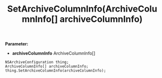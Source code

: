 ﻿---
uid: crmscript_ref_NSArchiveConfiguration_SetArchiveColumnInfo
title: SetArchiveColumnInfo(ArchiveColumnInfo[] archiveColumnInfo)
intellisense: NSArchiveConfiguration.SetArchiveColumnInfo
keywords: NSArchiveConfiguration, GetArchiveColumnInfo
so.topic: reference
---



**Parameter:** 
 - **archiveColumnInfo** ArchiveColumnInfo[]

```crmscript
NSArchiveConfiguration thing;
ArchiveColumnInfo[] archiveColumnInfo;
thing.SetArchiveColumnInfo(archiveColumnInfo);
```

